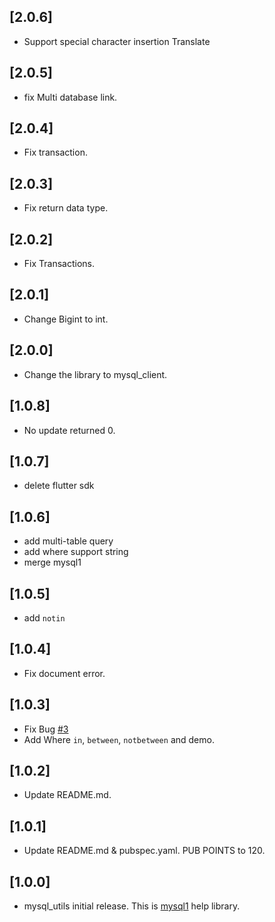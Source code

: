 ## [2.0.6]

* Support special character insertion Translate

## [2.0.5]

* fix Multi database link.

## [2.0.4]

* Fix transaction.

## [2.0.3]

* Fix return data type.

## [2.0.2]

* Fix Transactions.

## [2.0.1]

* Change Bigint to int.

## [2.0.0]

* Change the library to mysql_client.

## [1.0.8]

* No update returned 0.

## [1.0.7]

* delete flutter sdk

## [1.0.6]

* add multi-table query
* add where support string
* merge mysql1 

## [1.0.5]

* add `notin`

## [1.0.4]

* Fix document error.

## [1.0.3]

* Fix Bug [#3](https://github.com/biner88/mysql_utils/issues/3)
* Add Where `in`,                     `between`,  `notbetween` and demo.

## [1.0.2]

* Update README.md.

## [1.0.1]

* Update README.md & pubspec.yaml. PUB POINTS to 120.

## [1.0.0]

* mysql_utils initial release. This is [mysql1](https://pub.dev/packages/mysql1) help library.

